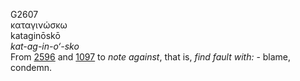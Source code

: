 G2607  
καταγινώσκω  
kataginōskō  
*kat-ag-in-o‘-sko*  
From [2596](g2596) and [1097](g1097) to *note* *against*, that is,
*find* *fault* *with:* - blame, condemn.  
